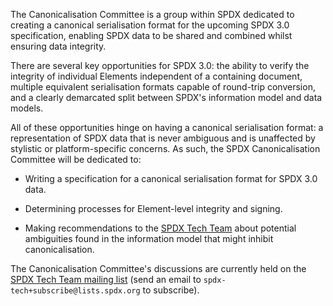 The Canonicalisation Committee is a group within SPDX dedicated to
creating a canonical serialisation format for the upcoming SPDX 3.0
specification, enabling SPDX data to be shared and combined whilst
ensuring data integrity.

There are several key opportunities for SPDX 3.0: the ability to verify
the integrity of individual Elements independent of a containing
document, multiple equivalent serialisation formats capable of
round-trip conversion, and a clearly demarcated split between SPDX's
information model and data models.

All of these opportunities hinge on having a canonical serialisation
format: a representation of SPDX data that is never ambiguous and is
unaffected by stylistic or platform-specific concerns. As such, the SPDX
Canonicalisation Committee will be dedicated to:

  - Writing a specification for a canonical serialisation format for
    SPDX 3.0 data.

<!-- end list -->

  - Determining processes for Element-level integrity and signing.

<!-- end list -->

  - Making recommendations to the [ SPDX Tech
    Team](Technical_Team "wikilink") about potential ambiguities found
    in the information model that might inhibit canonicalisation.

The Canonicalisation Committee's discussions are currently held on the
[SPDX Tech Team mailing list](https://lists.spdx.org/g/Spdx-tech) (send
an email to `spdx-tech+subscribe@lists.spdx.org` to subscribe).
